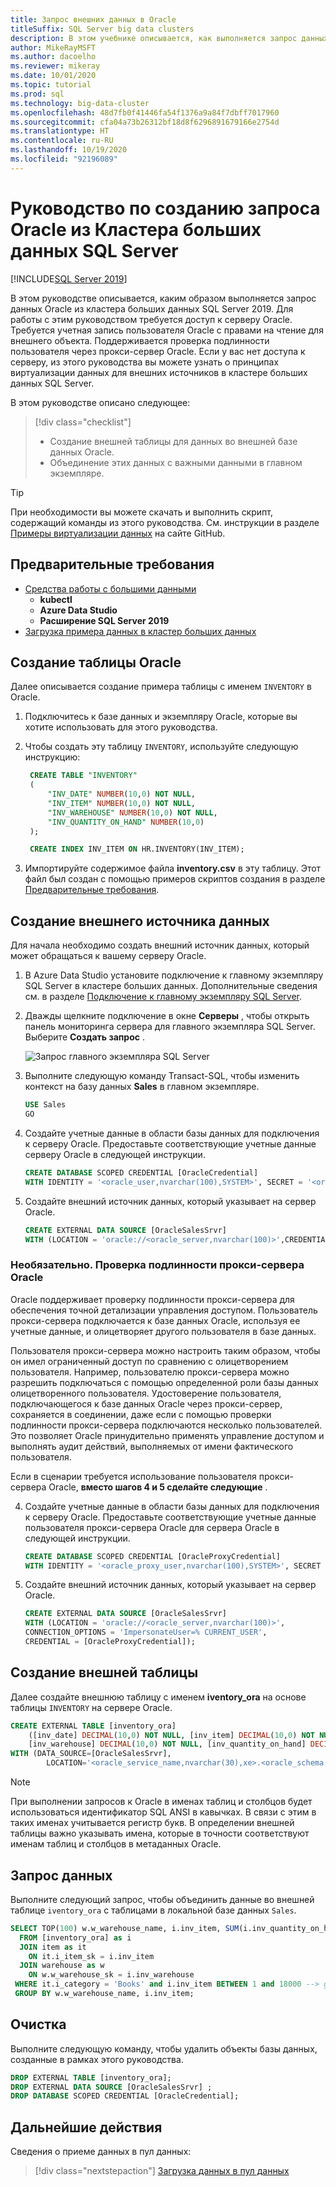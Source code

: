 ```yaml
---
title: Запрос внешних данных в Oracle
titleSuffix: SQL Server big data clusters
description: В этом учебнике описывается, как выполняется запрос данных Oracle из кластера больших данных SQL Server 2019. Для этого создается внешняя таблица на основе данных в Oracle, после чего выполняется запрос.
author: MikeRayMSFT
ms.author: dacoelho
ms.reviewer: mikeray
ms.date: 10/01/2020
ms.topic: tutorial
ms.prod: sql
ms.technology: big-data-cluster
ms.openlocfilehash: 48d7fb0f41446fa54f1376a9a84f7dbff7017960
ms.sourcegitcommit: cfa04a73b26312bf18d8f6296891679166e2754d
ms.translationtype: HT
ms.contentlocale: ru-RU
ms.lasthandoff: 10/19/2020
ms.locfileid: "92196089"
---
```

# <a name="tutorial-query-oracle-from-sql-server-big-data-cluster"></a>Руководство по созданию запроса Oracle из Кластера больших данных SQL Server

[!INCLUDE[SQL Server 2019](../includes/applies-to-version/sqlserver2019.md)]

В этом руководстве описывается, каким образом выполняется запрос данных Oracle из кластера больших данных SQL Server 2019. Для работы с этим руководством требуется доступ к серверу Oracle. Требуется учетная запись пользователя Oracle с правами на чтение для внешнего объекта. Поддерживается проверка подлинности пользователя через прокси-сервер Oracle. Если у вас нет доступа к серверу, из этого руководства вы можете узнать о принципах виртуализации данных для внешних источников в кластере больших данных SQL Server.

В этом руководстве описано следующее:

> [!div class="checklist"]
> * Создание внешней таблицы для данных во внешней базе данных Oracle.
> * Объединение этих данных с важными данными в главном экземпляре.

> [!TIP]
> При необходимости вы можете скачать и выполнить скрипт, содержащий команды из этого руководства. См. инструкции в разделе [Примеры виртуализации данных](https://github.com/Microsoft/sql-server-samples/tree/master/samples/features/sql-big-data-cluster/data-virtualization) на сайте GitHub.

## <a name="prerequisites"></a><a id="prereqs"></a> Предварительные требования

- [Средства работы с большими данными](deploy-big-data-tools.md)
   - **kubectl**
   - **Azure Data Studio**
   - **Расширение SQL Server 2019**
- [Загрузка примера данных в кластер больших данных](tutorial-load-sample-data.md)

## <a name="create-an-oracle-table"></a>Создание таблицы Oracle

Далее описывается создание примера таблицы с именем `INVENTORY` в Oracle.

1. Подключитесь к базе данных и экземпляру Oracle, которые вы хотите использовать для этого руководства.

1. Чтобы создать эту таблицу `INVENTORY`, используйте следующую инструкцию:

   ```sql
    CREATE TABLE "INVENTORY"
    (
        "INV_DATE" NUMBER(10,0) NOT NULL,
        "INV_ITEM" NUMBER(10,0) NOT NULL,
        "INV_WAREHOUSE" NUMBER(10,0) NOT NULL,
        "INV_QUANTITY_ON_HAND" NUMBER(10,0)
    );

    CREATE INDEX INV_ITEM ON HR.INVENTORY(INV_ITEM);
    ```

1. Импортируйте содержимое файла **inventory.csv** в эту таблицу. Этот файл был создан с помощью примеров скриптов создания в разделе [Предварительные требования](#prereqs).

## <a name="create-an-external-data-source"></a>Создание внешнего источника данных

Для начала необходимо создать внешний источник данных, который может обращаться к вашему серверу Oracle.

1. В Azure Data Studio установите подключение к главному экземпляру SQL Server в кластере больших данных. Дополнительные сведения см. в разделе [Подключение к главному экземпляру SQL Server](connect-to-big-data-cluster.md#master).

1. Дважды щелкните подключение в окне **Серверы** , чтобы открыть панель мониторинга сервера для главного экземпляра SQL Server. Выберите **Создать запрос** .

   ![Запрос главного экземпляра SQL Server](./media/tutorial-query-oracle/sql-server-master-instance-query.png)

1. Выполните следующую команду Transact-SQL, чтобы изменить контекст на базу данных **Sales** в главном экземпляре.

   ```sql
   USE Sales
   GO
   ```

1. Создайте учетные данные в области базы данных для подключения к серверу Oracle. Предоставьте соответствующие учетные данные серверу Oracle в следующей инструкции.

   ```sql
   CREATE DATABASE SCOPED CREDENTIAL [OracleCredential]
   WITH IDENTITY = '<oracle_user,nvarchar(100),SYSTEM>', SECRET = '<oracle_user_password,nvarchar(100),manager>';
   ```

1. Создайте внешний источник данных, который указывает на сервер Oracle.

   ```sql
   CREATE EXTERNAL DATA SOURCE [OracleSalesSrvr]
   WITH (LOCATION = 'oracle://<oracle_server,nvarchar(100)>',CREDENTIAL = [OracleCredential]);
   ```

### <a name="optional-oracle-proxy-authentication"></a>Необязательно. Проверка подлинности прокси-сервера Oracle

Oracle поддерживает проверку подлинности прокси-сервера для обеспечения точной детализации управления доступом. Пользователь прокси-сервера подключается к базе данных Oracle, используя ее учетные данные, и олицетворяет другого пользователя в базе данных. 

Пользователя прокси-сервера можно настроить таким образом, чтобы он имел ограниченный доступ по сравнению с олицетворением пользователя. Например, пользователю прокси-сервера можно разрешить подключаться с помощью определенной роли базы данных олицетворенного пользователя. Удостоверение пользователя, подключающегося к базе данных Oracle через прокси-сервер, сохраняется в соединении, даже если с помощью проверки подлинности прокси-сервера подключаются несколько пользователей. Это позволяет Oracle принудительно применять управление доступом и выполнять аудит действий, выполняемых от имени фактического пользователя.

Если в сценарии требуется использование пользователя прокси-сервера Oracle, __вместо шагов 4 и 5 сделайте следующие__ .

4. Создайте учетные данные в области базы данных для подключения к серверу Oracle. Предоставьте соответствующие учетные данные пользователя прокси-сервера Oracle для сервера Oracle в следующей инструкции.

   ```sql
   CREATE DATABASE SCOPED CREDENTIAL [OracleProxyCredential]
   WITH IDENTITY = '<oracle_proxy_user,nvarchar(100),SYSTEM>', SECRET = '<oracle_proxy_user_password,nvarchar(100),manager>';
   ```

5. Создайте внешний источник данных, который указывает на сервер Oracle.

   ```sql
   CREATE EXTERNAL DATA SOURCE [OracleSalesSrvr]
   WITH (LOCATION = 'oracle://<oracle_server,nvarchar(100)>',
   CONNECTION_OPTIONS = 'ImpersonateUser=% CURRENT_USER',
   CREDENTIAL = [OracleProxyCredential]);
   ```

## <a name="create-an-external-table"></a>Создание внешней таблицы

Далее создайте внешнюю таблицу с именем **iventory_ora** на основе таблицы `INVENTORY` на сервере Oracle.

```sql
CREATE EXTERNAL TABLE [inventory_ora]
    ([inv_date] DECIMAL(10,0) NOT NULL, [inv_item] DECIMAL(10,0) NOT NULL,
    [inv_warehouse] DECIMAL(10,0) NOT NULL, [inv_quantity_on_hand] DECIMAL(10,0))
WITH (DATA_SOURCE=[OracleSalesSrvr],
        LOCATION='<oracle_service_name,nvarchar(30),xe>.<oracle_schema,nvarchar(128),HR>.<oracle_table,nvarchar(128),INVENTORY>');
```

> [!NOTE]
> При выполнении запросов к Oracle в именах таблиц и столбцов будет использоваться идентификатор SQL ANSI в кавычках. В связи с этим в таких именах учитывается регистр букв. В определении внешней таблицы важно указывать имена, которые в точности соответствуют именам таблиц и столбцов в метаданных Oracle.

## <a name="query-the-data"></a>Запрос данных

Выполните следующий запрос, чтобы объединить данные во внешней таблице `iventory_ora` с таблицами в локальной базе данных `Sales`.

```sql
SELECT TOP(100) w.w_warehouse_name, i.inv_item, SUM(i.inv_quantity_on_hand) as total_quantity
  FROM [inventory_ora] as i
  JOIN item as it
    ON it.i_item_sk = i.inv_item
  JOIN warehouse as w
    ON w.w_warehouse_sk = i.inv_warehouse
 WHERE it.i_category = 'Books' and i.inv_item BETWEEN 1 and 18000 --> get items within specific range
 GROUP BY w.w_warehouse_name, i.inv_item;
```

## <a name="clean-up"></a>Очистка

Выполните следующую команду, чтобы удалить объекты базы данных, созданные в рамках этого руководства.

```sql
DROP EXTERNAL TABLE [inventory_ora];
DROP EXTERNAL DATA SOURCE [OracleSalesSrvr] ;
DROP DATABASE SCOPED CREDENTIAL [OracleCredential];
```

## <a name="next-steps"></a>Дальнейшие действия

Сведения о приеме данных в пул данных:
> [!div class="nextstepaction"]
> [Загрузка данных в пул данных](tutorial-data-pool-ingest-sql.md)
